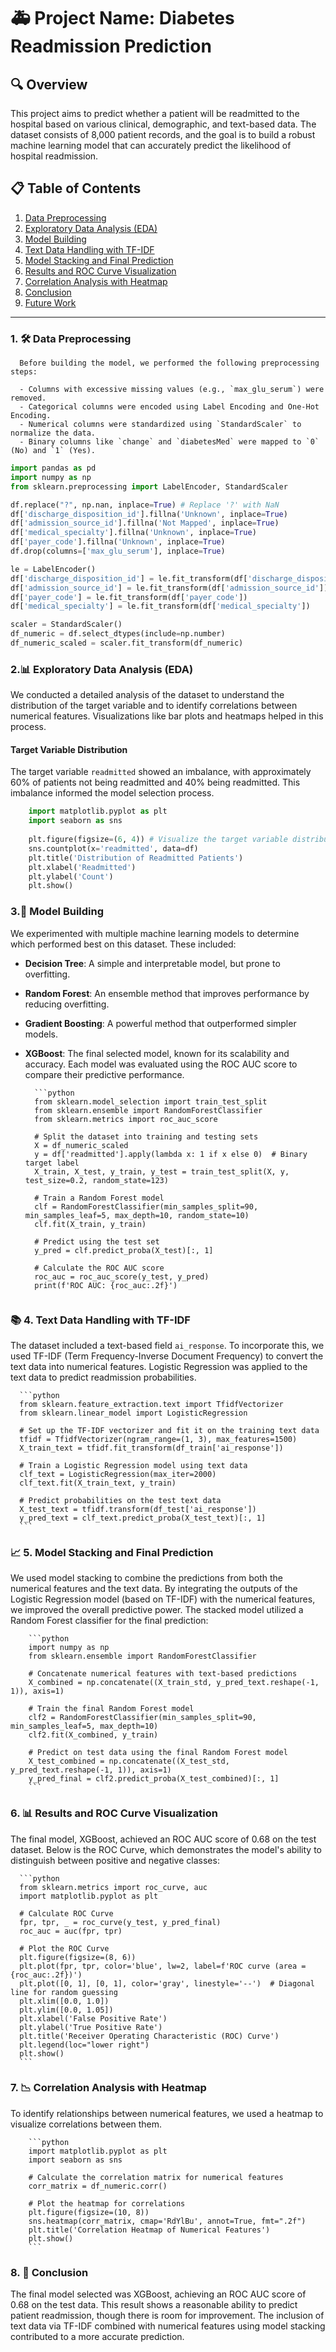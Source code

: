 # **🚑 Project Name: Diabetes Readmission Prediction**

## **🔍 Overview**
This project aims to predict whether a patient will be readmitted to the hospital based on various clinical, demographic, and text-based data. The dataset consists of 8,000 patient records, and the goal is to build a robust machine learning model that can accurately predict the likelihood of hospital readmission.

## **📋 Table of Contents**
1. [Data Preprocessing](#1-data-preprocessing)
2. [Exploratory Data Analysis (EDA)](#2-exploratory-data-analysis-eda)
3. [Model Building](#3-model-building)
4. [Text Data Handling with TF-IDF](#4-text-data-handling-with-tf-idf)
5. [Model Stacking and Final Prediction](#5-model-stacking-and-final-prediction)
6. [Results and ROC Curve Visualization](#6-results-and-roc-curve-visualization)
7. [Correlation Analysis with Heatmap](#7-correlation-analysis-with-heatmap)
8. [Conclusion](#8-conclusion)
9. [Future Work](#9-future-work)

---

### 1. **🛠️ Data Preprocessing**
      Before building the model, we performed the following preprocessing steps:
        
      - Columns with excessive missing values (e.g., `max_glu_serum`) were removed.
      - Categorical columns were encoded using Label Encoding and One-Hot Encoding.
      - Numerical columns were standardized using `StandardScaler` to normalize the data.
      - Binary columns like `change` and `diabetesMed` were mapped to `0` (No) and `1` (Yes).
      
```python
import pandas as pd
import numpy as np
from sklearn.preprocessing import LabelEncoder, StandardScaler

df.replace("?", np.nan, inplace=True) # Replace '?' with NaN
df['discharge_disposition_id'].fillna('Unknown', inplace=True)
df['admission_source_id'].fillna('Not Mapped', inplace=True)
df['medical_specialty'].fillna('Unknown', inplace=True)
df['payer_code'].fillna('Unknown', inplace=True)
df.drop(columns=['max_glu_serum'], inplace=True)

le = LabelEncoder()
df['discharge_disposition_id'] = le.fit_transform(df['discharge_disposition_id'])
df['admission_source_id'] = le.fit_transform(df['admission_source_id'])
df['payer_code'] = le.fit_transform(df['payer_code'])
df['medical_specialty'] = le.fit_transform(df['medical_specialty'])

scaler = StandardScaler()
df_numeric = df.select_dtypes(include=np.number)
df_numeric_scaled = scaler.fit_transform(df_numeric)
```

### **2.📊  Exploratory Data Analysis (EDA)**
We conducted a detailed analysis of the dataset to understand the distribution of the target variable and to identify correlations between numerical features. Visualizations like bar plots and heatmaps helped in this process.

#### Target Variable Distribution
The target variable `readmitted` showed an imbalance, with approximately 60% of patients not being readmitted and 40% being readmitted. This imbalance informed the model selection process.

```python
    import matplotlib.pyplot as plt
    import seaborn as sns
    
    plt.figure(figsize=(6, 4)) # Visualize the target variable distribution
    sns.countplot(x='readmitted', data=df)
    plt.title('Distribution of Readmitted Patients')
    plt.xlabel('Readmitted')
    plt.ylabel('Count')
    plt.show()
```

### 3.🔧 Model Building
We experimented with multiple machine learning models to determine which performed best on this dataset. These included:
- **Decision Tree**: A simple and interpretable model, but prone to overfitting.
- **Random Forest**: An ensemble method that improves performance by reducing overfitting.
- **Gradient Boosting**: A powerful method that outperformed simpler models.
- **XGBoost**: The final selected model, known for its scalability and accuracy.
 Each model was evaluated using the ROC AUC score to compare their predictive performance.
        
        ```python
        from sklearn.model_selection import train_test_split
        from sklearn.ensemble import RandomForestClassifier
        from sklearn.metrics import roc_auc_score
        
        # Split the dataset into training and testing sets
        X = df_numeric_scaled
        y = df['readmitted'].apply(lambda x: 1 if x else 0)  # Binary target label
        X_train, X_test, y_train, y_test = train_test_split(X, y, test_size=0.2, random_state=123)
        
        # Train a Random Forest model
        clf = RandomForestClassifier(min_samples_split=90, min_samples_leaf=5, max_depth=10, random_state=10)
        clf.fit(X_train, y_train)
        
        # Predict using the test set
        y_pred = clf.predict_proba(X_test)[:, 1]
        
        # Calculate the ROC AUC score
        roc_auc = roc_auc_score(y_test, y_pred)
        print(f'ROC AUC: {roc_auc:.2f}')
  ```

### 📚 4. Text Data Handling with TF-IDF
The dataset included a text-based field `ai_response`. To incorporate this, we used TF-IDF (Term Frequency-Inverse Document Frequency) to convert the text data into numerical features. Logistic Regression was applied to the text data to predict readmission probabilities.
      
      ```python
      from sklearn.feature_extraction.text import TfidfVectorizer
      from sklearn.linear_model import LogisticRegression
      
      # Set up the TF-IDF vectorizer and fit it on the training text data
      tfidf = TfidfVectorizer(ngram_range=(1, 3), max_features=1500)
      X_train_text = tfidf.fit_transform(df_train['ai_response'])
      
      # Train a Logistic Regression model using text data
      clf_text = LogisticRegression(max_iter=2000)
      clf_text.fit(X_train_text, y_train)
      
      # Predict probabilities on the test text data
      X_test_text = tfidf.transform(df_test['ai_response'])
      y_pred_text = clf_text.predict_proba(X_test_text)[:, 1]
      ```

### 📈 5. Model Stacking and Final Prediction
We used model stacking to combine the predictions from both the numerical features and the text data. By integrating the outputs of the Logistic Regression model (based on TF-IDF) with the numerical features, we improved the overall predictive power.
The stacked model utilized a Random Forest classifier for the final prediction:
        
        ```python
        import numpy as np
        from sklearn.ensemble import RandomForestClassifier
        
        # Concatenate numerical features with text-based predictions
        X_combined = np.concatenate((X_train_std, y_pred_text.reshape(-1, 1)), axis=1)
        
        # Train the final Random Forest model
        clf2 = RandomForestClassifier(min_samples_split=90, min_samples_leaf=5, max_depth=10)
        clf2.fit(X_combined, y_train)
        
        # Predict on test data using the final Random Forest model
        X_test_combined = np.concatenate((X_test_std, y_pred_text.reshape(-1, 1)), axis=1)
        y_pred_final = clf2.predict_proba(X_test_combined)[:, 1]
        ```

### 6. 📊  Results and ROC Curve Visualization
The final model, XGBoost, achieved an ROC AUC score of 0.68 on the test dataset. Below is the ROC Curve, which demonstrates the model's ability to distinguish between positive and negative classes:
      
      ```python
      from sklearn.metrics import roc_curve, auc
      import matplotlib.pyplot as plt
      
      # Calculate ROC Curve
      fpr, tpr, _ = roc_curve(y_test, y_pred_final)
      roc_auc = auc(fpr, tpr)
      
      # Plot the ROC Curve
      plt.figure(figsize=(8, 6))
      plt.plot(fpr, tpr, color='blue', lw=2, label=f'ROC curve (area = {roc_auc:.2f})')
      plt.plot([0, 1], [0, 1], color='gray', linestyle='--')  # Diagonal line for random guessing
      plt.xlim([0.0, 1.0])
      plt.ylim([0.0, 1.05])
      plt.xlabel('False Positive Rate')
      plt.ylabel('True Positive Rate')
      plt.title('Receiver Operating Characteristic (ROC) Curve')
      plt.legend(loc="lower right")
      plt.show()
      ```

### 7. 📉 Correlation Analysis with Heatmap
To identify relationships between numerical features, we used a heatmap to visualize correlations between them.
        
        ```python
        import matplotlib.pyplot as plt
        import seaborn as sns
        
        # Calculate the correlation matrix for numerical features
        corr_matrix = df_numeric.corr()
        
        # Plot the heatmap for correlations
        plt.figure(figsize=(10, 8))
        sns.heatmap(corr_matrix, cmap='RdYlBu', annot=True, fmt=".2f")
        plt.title('Correlation Heatmap of Numerical Features')
        plt.show()
        ```

### 8. 📝  Conclusion
The final model selected was XGBoost, achieving an ROC AUC score of 0.68 on the test data. This result shows a reasonable ability to predict patient readmission, though there is room for improvement. The inclusion of text data via TF-IDF combined with numerical features using model stacking contributed to a more accurate prediction.
